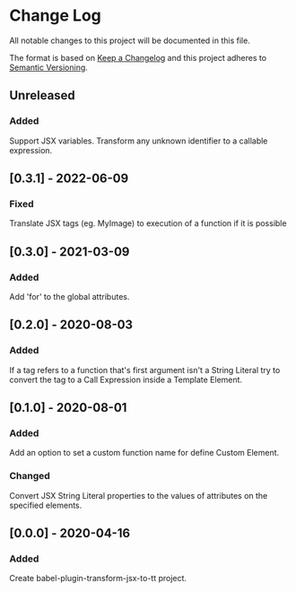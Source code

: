 # Change Log

All notable changes to this project will be documented in this file.

The format is based on [Keep a Changelog](http://keepachangelog.com/)
and this project adheres to [Semantic Versioning](http://semver.org/).

<!-- ## [X.Y.Z] - YYYY-MM-DD -->

<!-- ### Added -->
<!-- ### Changed -->
<!-- ### Deprecated -->
<!-- ### Removed -->
<!-- ### Fixed -->
<!-- ### Security -->

<!-- ## Unreleased -->
## Unreleased

### Added
Support JSX variables.
Transform any unknown identifier to a callable expression.


## [0.3.1] - 2022-06-09

### Fixed
Translate JSX tags (eg. MyImage) to execution of a function if it is possible

## [0.3.0] - 2021-03-09

### Added
Add 'for' to the global attributes.


## [0.2.0] - 2020-08-03

### Added
If a tag refers to a function that's first argument isn't a String Literal try to convert the tag to a Call Expression inside a Template Element.

## [0.1.0] - 2020-08-01

### Added
Add an option to set a custom function name for define Custom Element.
### Changed
Convert JSX String Literal properties to the values of attributes on the specified elements.


## [0.0.0] - 2020-04-16

### Added
Create babel-plugin-transform-jsx-to-tt project.
